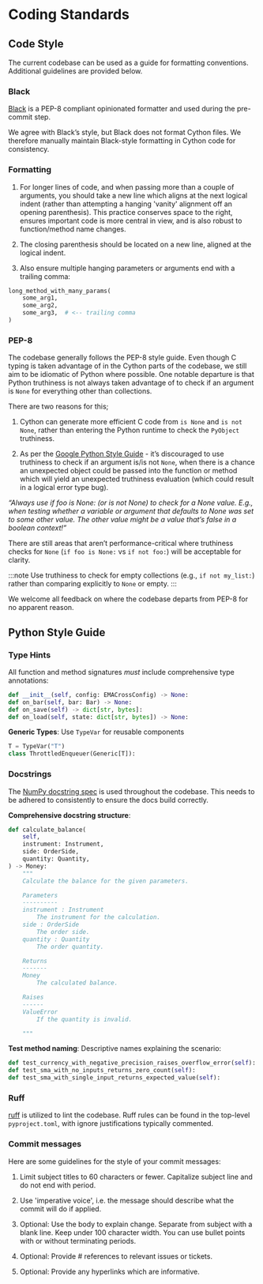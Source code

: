 # Coding Standards

## Code Style

The current codebase can be used as a guide for formatting conventions.
Additional guidelines are provided below.

### Black

[Black](https://github.com/psf/black) is a PEP-8 compliant opinionated formatter and used during the pre-commit step.

We agree with Black’s style, but Black does not format Cython files. We therefore manually maintain Black-style formatting in Cython code for consistency.

### Formatting

1. For longer lines of code, and when passing more than a couple of arguments, you should take a new line which aligns at the next logical indent (rather than attempting a hanging 'vanity' alignment off an opening parenthesis). This practice conserves space to the right, ensures important code is more central in view, and is also robust to function/method name changes.

2. The closing parenthesis should be located on a new line, aligned at the logical indent.

3. Also ensure multiple hanging parameters or arguments end with a trailing comma:

```python
long_method_with_many_params(
    some_arg1,
    some_arg2,
    some_arg3,  # <-- trailing comma
)
```

### PEP-8

The codebase generally follows the PEP-8 style guide. Even though C typing is taken advantage of in the Cython parts of the codebase, we still aim to be idiomatic of Python where possible.
One notable departure is that Python truthiness is not always taken advantage of to check if an argument is `None` for everything other than collections.

There are two reasons for this;

1. Cython can generate more efficient C code from `is None` and `is not None`, rather than entering the Python runtime to check the `PyObject` truthiness.

2. As per the [Google Python Style Guide](https://google.github.io/styleguide/pyguide.html) - it’s discouraged to use truthiness to check if an argument is/is not `None`, when there is a chance an unexpected object could be passed into the function or method which will yield an unexpected truthiness evaluation (which could result in a logical error type bug).

*“Always use if foo is None: (or is not None) to check for a None value. E.g., when testing whether a variable or argument that defaults to None was set to some other value. The other value might be a value that’s false in a boolean context!”*

There are still areas that aren’t performance-critical where truthiness checks for `None` (`if foo is None:` vs `if not foo:`) will be acceptable for clarity.

:::note
Use truthiness to check for empty collections (e.g., `if not my_list:`) rather than comparing explicitly to `None` or empty.
:::

We welcome all feedback on where the codebase departs from PEP-8 for no apparent reason.

## Python Style Guide

### Type Hints

All function and method signatures *must* include comprehensive type annotations:

```python
def __init__(self, config: EMACrossConfig) -> None:
def on_bar(self, bar: Bar) -> None:
def on_save(self) -> dict[str, bytes]:
def on_load(self, state: dict[str, bytes]) -> None:
```

**Generic Types**: Use `TypeVar` for reusable components

```python
T = TypeVar("T")
class ThrottledEnqueuer(Generic[T]):
```

### Docstrings

The [NumPy docstring spec](https://numpydoc.readthedocs.io/en/latest/format.html) is used throughout the codebase.
This needs to be adhered to consistently to ensure the docs build correctly.

**Comprehensive docstring structure**:

```python
def calculate_balance(
    self,
    instrument: Instrument,
    side: OrderSide,
    quantity: Quantity,
) -> Money:
    """
    Calculate the balance for the given parameters.

    Parameters
    ----------
    instrument : Instrument
        The instrument for the calculation.
    side : OrderSide
        The order side.
    quantity : Quantity
        The order quantity.

    Returns
    -------
    Money
        The calculated balance.

    Raises
    ------
    ValueError
        If the quantity is invalid.

    """
```

**Test method naming**: Descriptive names explaining the scenario:

```python
def test_currency_with_negative_precision_raises_overflow_error(self):
def test_sma_with_no_inputs_returns_zero_count(self):
def test_sma_with_single_input_returns_expected_value(self):
```

### Ruff

[ruff](https://astral.sh/ruff) is utilized to lint the codebase. Ruff rules can be found in the top-level `pyproject.toml`, with ignore justifications typically commented.

### Commit messages

Here are some guidelines for the style of your commit messages:

1. Limit subject titles to 60 characters or fewer. Capitalize subject line and do not end with period.

2. Use 'imperative voice', i.e. the message should describe what the commit will do if applied.

3. Optional: Use the body to explain change. Separate from subject with a blank line. Keep under 100 character width. You can use bullet points with or without terminating periods.

4. Optional: Provide # references to relevant issues or tickets.

5. Optional: Provide any hyperlinks which are informative.
